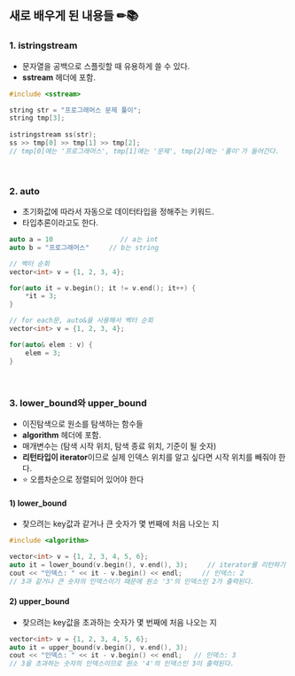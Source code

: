 ## 새로 배우게 된 내용들 ✏📚

### 1. istringstream
- 문자열을 공백으로 스플릿할 때 유용하게 쓸 수 있다.
- **sstream** 헤더에 포함.

```c++
#include <sstream>
```

```c++
string str = "프로그래머스 문제 풀이";
string tmp[3];
    
istringstream ss(str);
ss >> tmp[0] >> tmp[1] >> tmp[2];
// tmp[0]에는 '프로그래머스', tmp[1]에는 '문제', tmp[2]에는 '풀이'가 들어간다.
```

</br>

### 2. auto
- 초기화값에 따라서 자동으로 데이터타입을 정해주는 키워드.
- 타입추론이라고도 한다.

```c++
auto a = 10                 // a는 int
auto b = "프로그래머스"     // b는 string
```

```c++
// 벡터 순회
vector<int> v = {1, 2, 3, 4};

for(auto it = v.begin(); it != v.end(); it++) {
    *it = 3;
}
```

```c++
// for each문, auto&을 사용해서 벡터 순회
vector<int> v = {1, 2, 3, 4};

for(auto& elem : v) {
    elem = 3;
}
```

</br>

### 3. lower_bound와 upper_bound
- 이진탐색으로 원소를 탐색하는 함수들
- **algorithm** 헤더에 포함.
- 매개변수는 (탐색 시작 위치, 탐색 종료 위치, 기준이 될 숫자)
- **리턴타입이 iterator**이므로 실제 인덱스 위치를 알고 싶다면 시작 위치를 빼줘야 한다.
- ⭐ 오름차순으로 정렬되어 있어야 한다

#### 1) lower_bound
- 찾으려는 key값과 같거나 큰 숫자가 몇 번째에 처음 나오는 지

```c++
#include <algorithm>
```

```c++
vector<int> v = {1, 2, 3, 4, 5, 6};
auto it = lower_bound(v.begin(), v.end(), 3);     // iterator를 리턴하기 때문에 타입을 auto로 해줌
cout << "인덱스: " << it - v.begin() << endl;     // 인덱스: 2      
// 3과 같거나 큰 숫자의 인덱스이기 때문에 원소 '3'의 인덱스인 2가 출력된다.
```

#### 2) upper_bound
- 찾으려는 key값을 초과하는 숫자가 몇 번째에 처음 나오는 지

```c++
vector<int> v = {1, 2, 3, 4, 5, 6};
auto it = upper_bound(v.begin(), v.end(), 3);
cout << "인덱스: " << it - v.begin() << endl;   // 인덱스: 3
// 3을 초과하는 숫자의 인덱스이므로 원소 '4'의 인덱스인 3이 출력된다.
```
